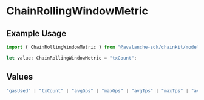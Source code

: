 # ChainRollingWindowMetric

## Example Usage

```typescript
import { ChainRollingWindowMetric } from "@avalanche-sdk/chainkit/models/components";

let value: ChainRollingWindowMetric = "txCount";
```

## Values

```typescript
"gasUsed" | "txCount" | "avgGps" | "maxGps" | "avgTps" | "maxTps" | "avgGasPrice" | "maxGasPrice" | "feesPaid" | "contracts" | "deployers"
```